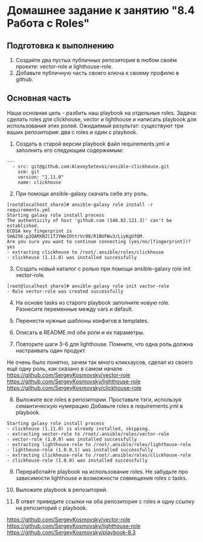 # Домашнее задание к занятию "8.4 Работа с Roles"
## Подготовка к выполнению
1. Создайте два пустых публичных репозитория в любом своём проекте: vector-role и lighthouse-role.
2. Добавьте публичную часть своего ключа к своему профилю в github.

## Основная часть
Наша основная цель - разбить наш playbook на отдельные roles. Задача: сделать roles для clickhouse, vector и lighthouse и написать playbook для использования этих ролей. Ожидаемый результат: существуют три ваших репозитория: два с roles и один с playbook.

1. Создать в старой версии playbook файл requirements.yml и заполнить его следующим содержимым:

```
---
  - src: git@github.com:AlexeySetevoi/ansible-clickhouse.git
    scm: git
    version: "1.11.0"
    name: clickhouse 
```

2. При помощи ansible-galaxy скачать себе эту роль.

```
[root@localhost share]# ansible-galaxy role install -r requirements.yml
Starting galaxy role install process
The authenticity of host 'github.com (140.82.121.3)' can't be established.
ECDSA key fingerprint is SHA256:p2QAMXNIC1TJYWeIOttrVc98/R1BUFWu3/LiyKgUfQM.
Are you sure you want to continue connecting (yes/no/[fingerprint])? yes
- extracting clickhouse to /root/.ansible/roles/clickhouse
- clickhouse (1.11.0) was installed successfully
```

3. Создать новый каталог с ролью при помощи ansible-galaxy role init vector-role.

```
[root@localhost share]# ansible-galaxy role init vector-role
- Role vector-role was created successfully
```

4. На основе tasks из старого playbook заполните новую role. Разнесите переменные между vars и default.

5. Перенести нужные шаблоны конфигов в templates.

6. Описать в README.md обе роли и их параметры.

7. Повторите шаги 3-6 для lighthouse. Помните, что одна роль должна настраивать один продукт.

Не очень было понятно, зачем так много кликхаусов, сделал из своего ещё одну роль, как сказано в самом начале
https://github.com/SergeyKosmovsky/vector-role  
https://github.com/SergeyKosmovsky/lighthouse-role  
https://github.com/SergeyKosmovsky/clickhouse-role  

8. Выложите все roles в репозитории. Проставьте тэги, используя семантическую нумерацию Добавьте roles в requirements.yml в playbook.

```
Starting galaxy role install process
- clickhouse (1.11.0) is already installed, skipping.
- extracting vector-role to /root/.ansible/roles/vector-role
- vector-role (1.0.0) was installed successfully
- extracting lighthouse-role to /root/.ansible/roles/lighthouse-role
- lighthouse-role (1.0.0.1) was installed successfully
- extracting clickhouse-role to /root/.ansible/roles/clickhouse-role
- clickhouse-role (1.0.0) was installed successfully
```

9. Переработайте playbook на использование roles. Не забудьте про зависимости lighthouse и возможности совмещения roles с tasks.

10. Выложите playbook в репозиторий.

11. В ответ приведите ссылки на оба репозитория с roles и одну ссылку на репозиторий с playbook.

https://github.com/SergeyKosmovsky/vector-role  
https://github.com/SergeyKosmovsky/lighthouse-role  
https://github.com/SergeyKosmovsky/playbook-8.3  

